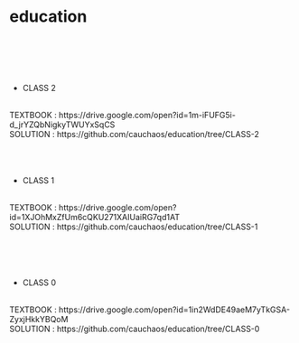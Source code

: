 # education
<br>
<br>
<br>
<br>

- CLASS 2
<br>
TEXTBOOK : https://drive.google.com/open?id=1m-iFUFG5i-d_jrYZQbNigkyTWUYxSqCS<br>
SOLUTION : https://github.com/cauchaos/education/tree/CLASS-2<br>
<br>
<br>
<br>

- CLASS 1
<br>
TEXTBOOK : https://drive.google.com/open?id=1XJOhMxZfUm6cQKU271XAIUaiRG7qd1AT<br>
SOLUTION : https://github.com/cauchaos/education/tree/CLASS-1<br>
<br>
<br>
<br>
<br>

- CLASS 0
<br>
TEXTBOOK : https://drive.google.com/open?id=1in2WdDE49aeM7yTkGSA-ZyxjHkkYBQoM<br>
SOLUTION : https://github.com/cauchaos/education/tree/CLASS-0
